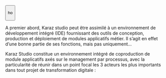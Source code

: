 

<div id="a-propos-de-karaz">

<button onclick="" >

ho

</button>

A premier abord, Karaz studio peut être assimilé à un environnement de développement intégré (IDE) fournissant des outils de conception, production et déploiement de modules applicatifs métier. Il s’agit en effet d’une bonne partie de ses fonctions, mais pas uniquement…

Karaz Studio constitue un environnement intégré de coproduction de module applicatifs axés sur le management par processus, avec la particularité de réunir dans un point focal les 3 acteurs les plus importants dans tout projet de transformation digitale :
</div>
